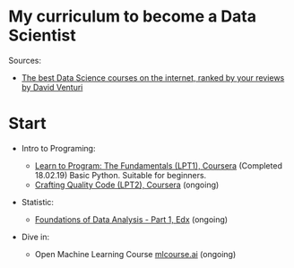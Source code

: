 # My curriculum to become a Data Scientist

Sources: 
-  [The best Data Science courses on the internet, ranked by your reviews by David Venturi](https://medium.freecodecamp.org/the-best-data-science-courses-on-the-internet-ranked-by-your-reviews-6dc5b910ea40)

# Start
- Intro to Programing:
  + [Learn to Program: The Fundamentals (LPT1), Coursera](https://www.coursera.org/learn/learn-to-program?ranMID=40328&ranEAID=SAyYsTvLiGQ&ranSiteID=SAyYsTvLiGQ-qSTAXt0dei.W4C0iD9fEUg&siteID=SAyYsTvLiGQ-qSTAXt0dei.W4C0iD9fEUg&utm_content=10&utm_medium=partners&utm_source=linkshare&utm_campaign=SAyYsTvLiGQ)
  (Completed 18.02.19) Basic Python. Suitable for beginners.
  + [Crafting Quality Code (LPT2), Coursera](https://www.coursera.org/learn/program-code?ranMID=40328&ranEAID=SAyYsTvLiGQ&ranSiteID=SAyYsTvLiGQ-r7k.081Mxf4dNjCQDKd9rQ&siteID=SAyYsTvLiGQ-r7k.081Mxf4dNjCQDKd9rQ&utm_content=10&utm_medium=partners&utm_source=linkshare&utm_campaign=SAyYsTvLiGQ) (ongoing)

- Statistic:
  + [Foundations of Data Analysis - Part 1, Edx](https://courses.edx.org/courses/course-v1:UTAustinX+UT.7.11x+2T2017/course/) (ongoing)
  
- Dive in:
  + Open Machine Learning Course [mlcourse.ai](https://mlcourse.ai/) (ongoing)
